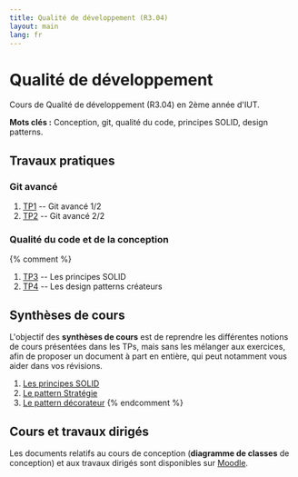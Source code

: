```yaml
---
title: Qualité de développement (R3.04)
layout: main
lang: fr
---
```


# Qualité de développement

Cours de Qualité de développement (R3.04) en 2ème année d'IUT.

**Mots clés :** Conception, git, qualité du code, principes SOLID, design patterns.

## Travaux pratiques

### Git avancé

1. [TP1](tutorials/tutorial1) -- Git avancé 1/2
2. [TP2](tutorials/tutorial2) -- Git avancé 2/2

### Qualité du code et de la conception

{% comment %}
1. [TP3](tutorials/tutorial3) -- Les principes SOLID
2. [TP4](tutorials/tutorial4) -- Les design patterns créateurs

## Synthèses de cours

L'objectif des **synthèses de cours** est de reprendre les différentes notions de cours présentées dans les TPs, mais sans les mélanger aux exercices, afin de proposer un document à part en entière, qui peut notamment vous aider dans vos révisions.

1. [Les principes SOLID](syntheses/synthese_solid)
2. [Le pattern Stratégie](syntheses/synthese_patterns_strategie) 
3. [Le pattern décorateur](syntheses/synthese_patterns_decorateur)
{% endcomment %}

## Cours et travaux dirigés

Les documents relatifs au cours de conception (**diagramme de classes** de conception) et aux travaux dirigés sont disponibles sur [Moodle](https://moodle.umontpellier.fr/course/view.php?id=32478).